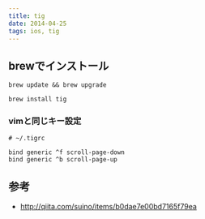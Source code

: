 ```yaml
---
title: tig
date: 2014-04-25
tags: ios, tig
---
```




## brewでインストール

`brew update && brew upgrade`

`brew install tig`

### vimと同じキー設定

```
# ~/.tigrc

bind generic ^f scroll-page-down
bind generic ^b scroll-page-up
```

## 参考

* <http://qiita.com/suino/items/b0dae7e00bd7165f79ea>